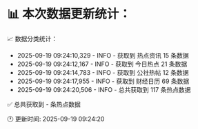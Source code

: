📊 本次数据更新统计：
==========================

📈 数据分类统计：
- 2025-09-19 09:24:10,329 - INFO - 获取到 热点资讯 15 条数据
- 2025-09-19 09:24:12,167 - INFO - 获取到 今日热点 21 条数据
- 2025-09-19 09:24:14,783 - INFO - 获取到 公社热帖 12 条数据
- 2025-09-19 09:24:17,955 - INFO - 获取到 财经日历 69 条数据
- 2025-09-19 09:24:20,506 - INFO - 总共获取到 117 条热点数据

✅ 总共获取到 - 条热点数据

🕐 更新时间: 2025-09-19 09:24:20
